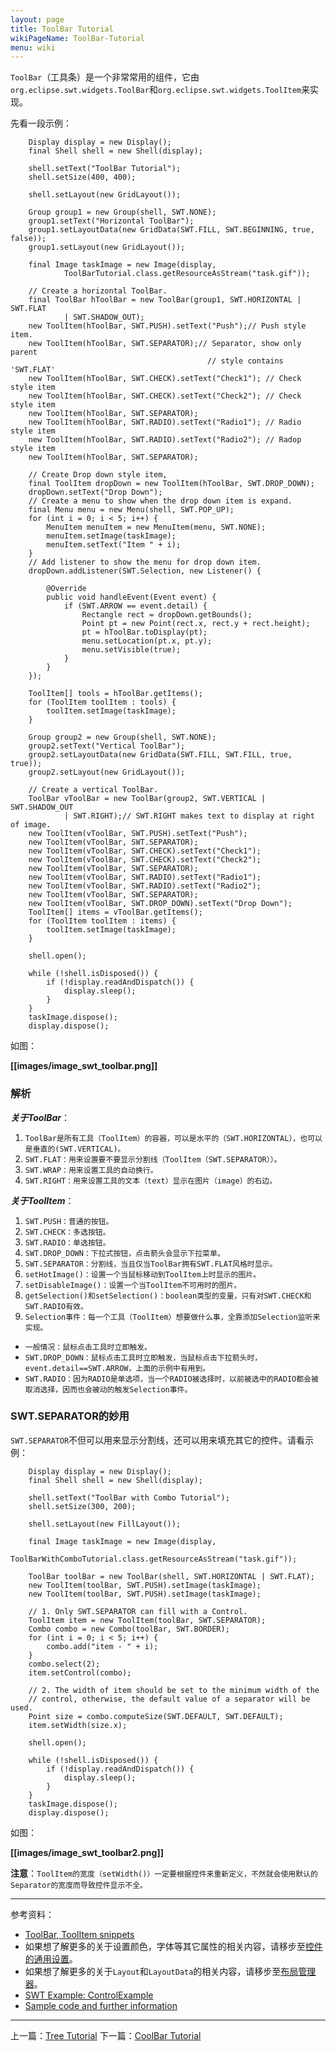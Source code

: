 ```yaml
---
layout: page
title: ToolBar Tutorial
wikiPageName: ToolBar-Tutorial
menu: wiki
---
```


`ToolBar`（工具条）是一个非常常用的组件，它由`org.eclipse.swt.widgets.ToolBar`和`org.eclipse.swt.widgets.ToolItem`来实现。

先看一段示例：

		Display display = new Display();
		final Shell shell = new Shell(display);

		shell.setText("ToolBar Tutorial");
		shell.setSize(400, 400);

		shell.setLayout(new GridLayout());

		Group group1 = new Group(shell, SWT.NONE);
		group1.setText("Horizontal ToolBar");
		group1.setLayoutData(new GridData(SWT.FILL, SWT.BEGINNING, true, false));
		group1.setLayout(new GridLayout());

		final Image taskImage = new Image(display,
				ToolBarTutorial.class.getResourceAsStream("task.gif"));

		// Create a horizontal ToolBar.
		final ToolBar hToolBar = new ToolBar(group1, SWT.HORIZONTAL | SWT.FLAT
				| SWT.SHADOW_OUT);
		new ToolItem(hToolBar, SWT.PUSH).setText("Push");// Push style item.
		new ToolItem(hToolBar, SWT.SEPARATOR);// Separator, show only parent
												// style contains 'SWT.FLAT'
		new ToolItem(hToolBar, SWT.CHECK).setText("Check1"); // Check style item
		new ToolItem(hToolBar, SWT.CHECK).setText("Check2"); // Check style item
		new ToolItem(hToolBar, SWT.SEPARATOR);
		new ToolItem(hToolBar, SWT.RADIO).setText("Radio1"); // Radio style item
		new ToolItem(hToolBar, SWT.RADIO).setText("Radio2"); // Radop style item
		new ToolItem(hToolBar, SWT.SEPARATOR);

		// Create Drop down style item,
		final ToolItem dropDown = new ToolItem(hToolBar, SWT.DROP_DOWN);
		dropDown.setText("Drop Down");
		// Create a menu to show when the drop down item is expand.
		final Menu menu = new Menu(shell, SWT.POP_UP);
		for (int i = 0; i < 5; i++) {
			MenuItem menuItem = new MenuItem(menu, SWT.NONE);
			menuItem.setImage(taskImage);
			menuItem.setText("Item " + i);
		}
		// Add listener to show the menu for drop down item.
		dropDown.addListener(SWT.Selection, new Listener() {

			@Override
			public void handleEvent(Event event) {
				if (SWT.ARROW == event.detail) {
					Rectangle rect = dropDown.getBounds();
					Point pt = new Point(rect.x, rect.y + rect.height);
					pt = hToolBar.toDisplay(pt);
					menu.setLocation(pt.x, pt.y);
					menu.setVisible(true);
				}
			}
		});

		ToolItem[] tools = hToolBar.getItems();
		for (ToolItem toolItem : tools) {
			toolItem.setImage(taskImage);
		}

		Group group2 = new Group(shell, SWT.NONE);
		group2.setText("Vertical ToolBar");
		group2.setLayoutData(new GridData(SWT.FILL, SWT.FILL, true, true));
		group2.setLayout(new GridLayout());

		// Create a vertical ToolBar.
		ToolBar vToolBar = new ToolBar(group2, SWT.VERTICAL | SWT.SHADOW_OUT
				| SWT.RIGHT);// SWT.RIGHT makes text to display at right of image.
		new ToolItem(vToolBar, SWT.PUSH).setText("Push");
		new ToolItem(vToolBar, SWT.SEPARATOR);
		new ToolItem(vToolBar, SWT.CHECK).setText("Check1");
		new ToolItem(vToolBar, SWT.CHECK).setText("Check2");
		new ToolItem(vToolBar, SWT.SEPARATOR);
		new ToolItem(vToolBar, SWT.RADIO).setText("Radio1");
		new ToolItem(vToolBar, SWT.RADIO).setText("Radio2");
		new ToolItem(vToolBar, SWT.SEPARATOR);
		new ToolItem(vToolBar, SWT.DROP_DOWN).setText("Drop Down");
		ToolItem[] items = vToolBar.getItems();
		for (ToolItem toolItem : items) {
			toolItem.setImage(taskImage);
		}

		shell.open();

		while (!shell.isDisposed()) {
			if (!display.readAndDispatch()) {
				display.sleep();
			}
		}
		taskImage.dispose();
		display.dispose();

如图：

**[[images/image_swt_toolbar.png]]**

### 解析

_**关于ToolBar**_：

1. `ToolBar是所有工具（ToolItem）的容器，可以是水平的（SWT.HORIZONTAL），也可以是垂直的(SWT.VERTICAL)。`
2. `SWT.FLAT：用来设置要不要显示分割线（ToolItem（SWT.SEPARATOR））。`
3. `SWT.WRAP：用来设置工具的自动换行。`
4. `SWT.RIGHT：用来设置工具的文本（text）显示在图片（image）的右边。`

_**关于ToolItem**_：

1. `SWT.PUSH：普通的按钮。`
2. `SWT.CHECK：多选按钮。`
3. `SWT.RADIO：单选按钮。`
4. `SWT.DROP_DOWN：下拉式按钮，点击箭头会显示下拉菜单。`
5. `SWT.SEPARATOR：分割线，当且仅当ToolBar拥有SWT.FLAT风格时显示。`
6. `setHotImage()：设置一个当鼠标移动到ToolItem上时显示的图片。`
7. `setDisableImage()：设置一个当ToolItem不可用时的图片。`
8. `getSelection()和setSelection()：boolean类型的变量，只有对SWT.CHECK和SWT.RADIO有效。`
9. `Selection事件：每一个工具（ToolItem）想要做什么事，全靠添加Selection监听来实现。`
  * `一般情况：鼠标点击工具时立即触发。`
  * `SWT.DROP_DOWN：鼠标点击工具时立即触发，当鼠标点击下拉箭头时，event.detail==SWT.ARROW，上面的示例中有用到。`
  * `SWT.RADIO：因为RADIO是单选项，当一个RADIO被选择时，以前被选中的RADIO都会被取消选择，因而也会被动的触发Selection事件。`

### SWT.SEPARATOR的妙用

`SWT.SEPARATOR`不但可以用来显示分割线，还可以用来填充其它的控件。请看示例：

		Display display = new Display();
		final Shell shell = new Shell(display);

		shell.setText("ToolBar with Combo Tutorial");
		shell.setSize(300, 200);

		shell.setLayout(new FillLayout());

		final Image taskImage = new Image(display,
				ToolBarWithComboTutorial.class.getResourceAsStream("task.gif"));

		ToolBar toolBar = new ToolBar(shell, SWT.HORIZONTAL | SWT.FLAT);
		new ToolItem(toolBar, SWT.PUSH).setImage(taskImage);
		new ToolItem(toolBar, SWT.PUSH).setImage(taskImage);

		// 1. Only SWT.SEPARATOR can fill with a Control.
		ToolItem item = new ToolItem(toolBar, SWT.SEPARATOR);
		Combo combo = new Combo(toolBar, SWT.BORDER);
		for (int i = 0; i < 5; i++) {
			combo.add("item - " + i);
		}
		combo.select(2);
		item.setControl(combo);

		// 2. The width of item should be set to the minimum width of the
		// control, otherwise, the default value of a separator will be used.
		Point size = combo.computeSize(SWT.DEFAULT, SWT.DEFAULT);
		item.setWidth(size.x);

		shell.open();

		while (!shell.isDisposed()) {
			if (!display.readAndDispatch()) {
				display.sleep();
			}
		}
		taskImage.dispose();
		display.dispose();

如图：

**[[images/image_swt_toolbar2.png]]**

**注意**：`ToolItem的宽度（setWidth()）一定要根据控件来重新定义，不然就会使用默认的Separator的宽度而导致控件显示不全。`

***
参考资料：
  * [ToolBar, ToolItem snippets](http://www.eclipse.org/swt/snippets/#toolbar)
  * 如果想了解更多的关于设置颜色，字体等其它属性的相关内容，请移步至[控件的通用设置](https://github.com/ecsoya/eclipse.tutorial/wiki/Common-Properties-Tutorial)。
  * 如果想了解更多的关于`Layout`和`LayoutData`的相关内容，请移步至[布局管理器](https://github.com/ecsoya/eclipse.tutorial/wiki/Layouts-Tutorial)。
  * [SWT Example: ControlExample](http://www.eclipse.org/swt/examples.php)
  * [Sample code and further information](http://www.eclipse.org/swt/)

***

上一篇：[Tree Tutorial](https://github.com/ecsoya/eclipse.tutorial/wiki/Tree-Tutorial)
下一篇：[CoolBar Tutorial](https://github.com/ecsoya/eclipse.tutorial/wiki/CoolBar-Tutorial)
